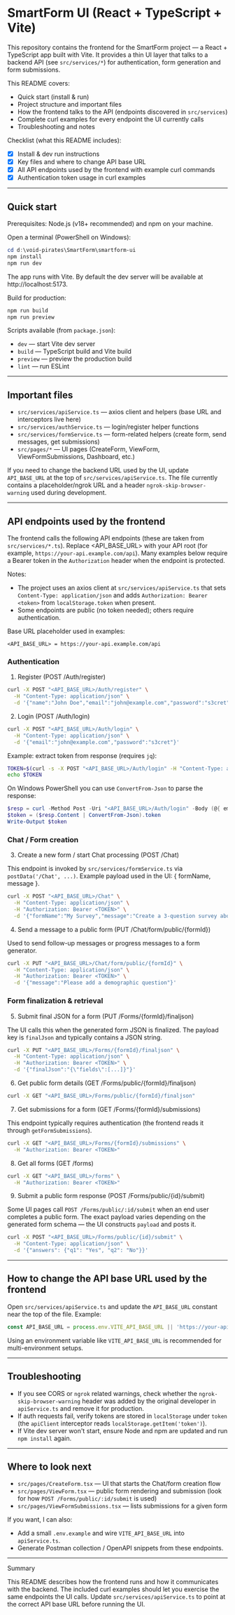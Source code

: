 # SmartForm UI (React + TypeScript + Vite)

This repository contains the frontend for the SmartForm project — a React + TypeScript app built with Vite. It provides a thin UI layer that talks to a backend API (see `src/services/*`) for authentication, form generation and form submissions.

This README covers:
- Quick start (install & run)
- Project structure and important files
- How the frontend talks to the API (endpoints discovered in `src/services`)
- Complete curl examples for every endpoint the UI currently calls
- Troubleshooting and notes

Checklist (what this README includes):

- [x] Install & dev run instructions
- [x] Key files and where to change API base URL
- [x] All API endpoints used by the frontend with example curl commands
- [x] Authentication token usage in curl examples

---

## Quick start

Prerequisites: Node.js (v18+ recommended) and npm on your machine.

Open a terminal (PowerShell on Windows):

```powershell
cd d:\void-pirates\SmartForm\smartform-ui
npm install
npm run dev
```

The app runs with Vite. By default the dev server will be available at http://localhost:5173.

Build for production:

```powershell
npm run build
npm run preview
```

Scripts available (from `package.json`):

- `dev` — start Vite dev server
- `build` — TypeScript build and Vite build
- `preview` — preview the production build
- `lint` — run ESLint

---

## Important files

- `src/services/apiService.ts` — axios client and helpers (base URL and interceptors live here)
- `src/services/authService.ts` — login/register helper functions
- `src/services/formService.ts` — form-related helpers (create form, send messages, get submissions)
- `src/pages/*` — UI pages (CreateForm, ViewForm, ViewFormSubmissions, Dashboard, etc.)

If you need to change the backend URL used by the UI, update `API_BASE_URL` at the top of `src/services/apiService.ts`. The file currently contains a placeholder/ngrok URL and a header `ngrok-skip-browser-warning` used during development.

---

## API endpoints used by the frontend

The frontend calls the following API endpoints (these are taken from `src/services/*.ts`). Replace <API_BASE_URL> with your API root (for example, `https://your-api.example.com/api`). Many examples below require a Bearer token in the `Authorization` header when the endpoint is protected.

Notes:
- The project uses an axios client at `src/services/apiService.ts` that sets `Content-Type: application/json` and adds `Authorization: Bearer <token>` from `localStorage.token` when present.
- Some endpoints are public (no token needed); others require authentication.

Base URL placeholder used in examples:

```
<API_BASE_URL> = https://your-api.example.com/api
```

### Authentication

1) Register (POST /Auth/register)

```bash
curl -X POST "<API_BASE_URL>/Auth/register" \
  -H "Content-Type: application/json" \
  -d '{"name":"John Doe","email":"john@example.com","password":"s3cret"}'
```

2) Login (POST /Auth/login)

```bash
curl -X POST "<API_BASE_URL>/Auth/login" \
  -H "Content-Type: application/json" \
  -d '{"email":"john@example.com","password":"s3cret"}'
```

Example: extract token from response (requires `jq`):

```bash
TOKEN=$(curl -s -X POST "<API_BASE_URL>/Auth/login" -H "Content-Type: application/json" -d '{"email":"john@example.com","password":"s3cret"}' | jq -r '.token')
echo $TOKEN
```

On Windows PowerShell you can use `ConvertFrom-Json` to parse the response:

```powershell
$resp = curl -Method Post -Uri "<API_BASE_URL>/Auth/login" -Body (@{ email = 'john@example.com'; password = 's3cret' } | ConvertTo-Json) -Headers @{ 'Content-Type' = 'application/json' }
$token = ($resp.Content | ConvertFrom-Json).token
Write-Output $token
```

### Chat / Form creation

3) Create a new form / start Chat processing (POST /Chat)

This endpoint is invoked by `src/services/formService.ts` via `postData('/Chat', ...)`. Example payload used in the UI: { formName, message }.


```bash
curl -X POST "<API_BASE_URL>/Chat" \
  -H "Content-Type: application/json" \
  -H "Authorization: Bearer <TOKEN>" \
  -d '{"formName":"My Survey","message":"Create a 3-question survey about product usage"}'
```

4) Send a message to a public form (PUT /Chat/form/public/{formId})

Used to send follow-up messages or progress messages to a form generator.

```bash
curl -X PUT "<API_BASE_URL>/Chat/form/public/{formId}" \
  -H "Content-Type: application/json" \
  -H "Authorization: Bearer <TOKEN>" \
  -d '{"message":"Please add a demographic question"}'
```

### Form finalization & retrieval

5) Submit final JSON for a form (PUT /Forms/{formId}/finaljson)

The UI calls this when the generated form JSON is finalized. The payload key is `finalJson` and typically contains a JSON string.

```bash
curl -X PUT "<API_BASE_URL>/Forms/{formId}/finaljson" \
  -H "Content-Type: application/json" \
  -H "Authorization: Bearer <TOKEN>" \
  -d '{"finalJson":"{\"fields\":[...]}"}'
```

6) Get public form details (GET /Forms/public/{formId}/finaljson)

```bash
curl -X GET "<API_BASE_URL>/Forms/public/{formId}/finaljson"
```

7) Get submissions for a form (GET /Forms/{formId}/submissions)

This endpoint typically requires authentication (the frontend reads it through `getFormSubmissions`).

```bash
curl -X GET "<API_BASE_URL>/Forms/{formId}/submissions" \
  -H "Authorization: Bearer <TOKEN>"
```

8) Get all forms (GET /forms)

```bash
curl -X GET "<API_BASE_URL>/forms" \
  -H "Authorization: Bearer <TOKEN>"
```

9) Submit a public form response (POST /Forms/public/{id}/submit)

Some UI pages call `POST /Forms/public/:id/submit` when an end user completes a public form. The exact payload varies depending on the generated form schema — the UI constructs `payload` and posts it.

```bash
curl -X POST "<API_BASE_URL>/Forms/public/{id}/submit" \
  -H "Content-Type: application/json" \
  -d '{"answers": {"q1": "Yes", "q2": "No"}}'
```

---

## How to change the API base URL used by the frontend

Open `src/services/apiService.ts` and update the `API_BASE_URL` constant near the top of the file. Example:

```ts
const API_BASE_URL = process.env.VITE_API_BASE_URL || 'https://your-api.example.com/api';
```

Using an environment variable like `VITE_API_BASE_URL` is recommended for multi-environment setups.

---

## Troubleshooting

- If you see CORS or `ngrok` related warnings, check whether the `ngrok-skip-browser-warning` header was added by the original developer in `apiService.ts` and remove it for production.
- If auth requests fail, verify tokens are stored in `localStorage` under `token` (the `apiClient` interceptor reads `localStorage.getItem('token')`).
- If Vite dev server won't start, ensure Node and npm are updated and run `npm install` again.

---

## Where to look next

- `src/pages/CreateForm.tsx` — UI that starts the Chat/form creation flow
- `src/pages/ViewForm.tsx` — public form rendering and submission (look for how `POST /Forms/public/:id/submit` is used)
- `src/pages/ViewFormSubmissions.tsx` — lists submissions for a given form

If you want, I can also:

- Add a small `.env.example` and wire `VITE_API_BASE_URL` into `apiService.ts`.
- Generate Postman collection / OpenAPI snippets from these endpoints.

---

Summary

This README describes how the frontend runs and how it communicates with the backend. The included curl examples should let you exercise the same endpoints the UI calls. Update `src/services/apiService.ts` to point at the correct API base URL before running the UI.
